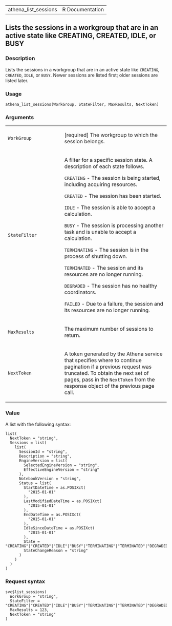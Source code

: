 <table style="width: 100%;">
<tbody>
<tr class="odd">
<td>athena_list_sessions</td>
<td style="text-align: right;">R Documentation</td>
</tr>
</tbody>
</table>

## Lists the sessions in a workgroup that are in an active state like CREATING, CREATED, IDLE, or BUSY

### Description

Lists the sessions in a workgroup that are in an active state like
`CREATING`, `CREATED`, `IDLE`, or `BUSY`. Newer sessions are listed
first; older sessions are listed later.

### Usage

    athena_list_sessions(WorkGroup, StateFilter, MaxResults, NextToken)

### Arguments

<table>
<colgroup>
<col style="width: 35%" />
<col style="width: 65%" />
</colgroup>
<tbody>
<tr class="odd">
<td><code id="athena_list_sessions_:_WorkGroup">WorkGroup</code></td>
<td><p>[required] The workgroup to which the session belongs.</p></td>
</tr>
<tr class="even">
<td><code
id="athena_list_sessions_:_StateFilter">StateFilter</code></td>
<td><p>A filter for a specific session state. A description of each
state follows.</p>
<p><code>CREATING</code> - The session is being started, including
acquiring resources.</p>
<p><code>CREATED</code> - The session has been started.</p>
<p><code>IDLE</code> - The session is able to accept a calculation.</p>
<p><code>BUSY</code> - The session is processing another task and is
unable to accept a calculation.</p>
<p><code>TERMINATING</code> - The session is in the process of shutting
down.</p>
<p><code>TERMINATED</code> - The session and its resources are no longer
running.</p>
<p><code>DEGRADED</code> - The session has no healthy coordinators.</p>
<p><code>FAILED</code> - Due to a failure, the session and its resources
are no longer running.</p></td>
</tr>
<tr class="odd">
<td><code id="athena_list_sessions_:_MaxResults">MaxResults</code></td>
<td><p>The maximum number of sessions to return.</p></td>
</tr>
<tr class="even">
<td><code id="athena_list_sessions_:_NextToken">NextToken</code></td>
<td><p>A token generated by the Athena service that specifies where to
continue pagination if a previous request was truncated. To obtain the
next set of pages, pass in the <code>NextToken</code> from the response
object of the previous page call.</p></td>
</tr>
</tbody>
</table>

### Value

A list with the following syntax:

    list(
      NextToken = "string",
      Sessions = list(
        list(
          SessionId = "string",
          Description = "string",
          EngineVersion = list(
            SelectedEngineVersion = "string",
            EffectiveEngineVersion = "string"
          ),
          NotebookVersion = "string",
          Status = list(
            StartDateTime = as.POSIXct(
              "2015-01-01"
            ),
            LastModifiedDateTime = as.POSIXct(
              "2015-01-01"
            ),
            EndDateTime = as.POSIXct(
              "2015-01-01"
            ),
            IdleSinceDateTime = as.POSIXct(
              "2015-01-01"
            ),
            State = "CREATING"|"CREATED"|"IDLE"|"BUSY"|"TERMINATING"|"TERMINATED"|"DEGRADED"|"FAILED",
            StateChangeReason = "string"
          )
        )
      )
    )

### Request syntax

    svc$list_sessions(
      WorkGroup = "string",
      StateFilter = "CREATING"|"CREATED"|"IDLE"|"BUSY"|"TERMINATING"|"TERMINATED"|"DEGRADED"|"FAILED",
      MaxResults = 123,
      NextToken = "string"
    )
